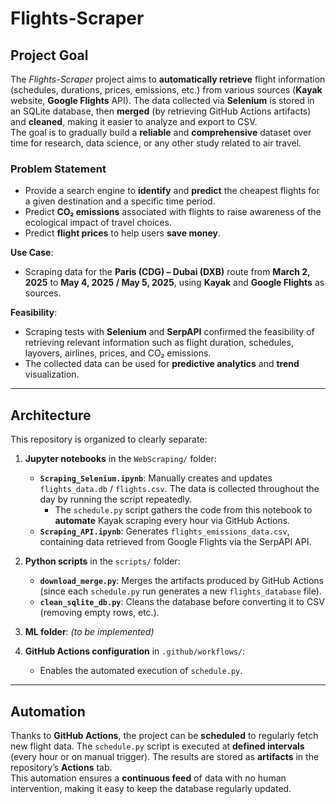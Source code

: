 # Flights-Scraper

## Project Goal
The *Flights-Scraper* project aims to **automatically retrieve** flight information (schedules, durations, prices, emissions, etc.) from various sources (**Kayak** website, **Google Flights** API). The data collected via **Selenium** is stored in an SQLite database, then **merged** (by retrieving GitHub Actions artifacts) and **cleaned**, making it easier to analyze and export to CSV.  
The goal is to gradually build a **reliable** and **comprehensive** dataset over time for research, data science, or any other study related to air travel.

### Problem Statement
- Provide a search engine to **identify** and **predict** the cheapest flights for a given destination and a specific time period.  
- Predict **CO₂ emissions** associated with flights to raise awareness of the ecological impact of travel choices.  
- Predict **flight prices** to help users **save money**.

**Use Case**:  
- Scraping data for the **Paris (CDG) – Dubai (DXB)** route from **March 2, 2025** to **May 4, 2025 / May 5, 2025**, using **Kayak** and **Google Flights** as sources.

**Feasibility**:  
- Scraping tests with **Selenium** and **SerpAPI** confirmed the feasibility of retrieving relevant information such as flight duration, schedules, layovers, airlines, prices, and CO₂ emissions.  
- The collected data can be used for **predictive analytics** and **trend** visualization.

---

## Architecture
This repository is organized to clearly separate:

1. **Jupyter notebooks** in the `WebScraping/` folder:  
   - **`Scraping_Selenium.ipynb`**: Manually creates and updates `flights_data.db` / `flights.csv`. The data is collected throughout the day by running the script repeatedly.  
     - The `schedule.py` script gathers the code from this notebook to **automate** Kayak scraping every hour via GitHub Actions.  
   - **`Scraping_API.ipynb`**: Generates `flights_emissions_data.csv`, containing data retrieved from Google Flights via the SerpAPI API.

2. **Python scripts** in the `scripts/` folder:  
   - **`download_merge.py`**: Merges the artifacts produced by GitHub Actions (since each `schedule.py` run generates a new `flights_database` file).  
   - **`clean_sqlite_db.py`**: Cleans the database before converting it to CSV (removing empty rows, etc.).

3. **ML folder**: *(to be implemented)*

4. **GitHub Actions configuration** in `.github/workflows/`:  
   - Enables the automated execution of `schedule.py`.

---

## Automation
Thanks to **GitHub Actions**, the project can be **scheduled** to regularly fetch new flight data. The `schedule.py` script is executed at **defined intervals** (every hour or on manual trigger). The results are stored as **artifacts** in the repository’s **Actions** tab.  
This automation ensures a **continuous feed** of data with no human intervention, making it easy to keep the database regularly updated.
